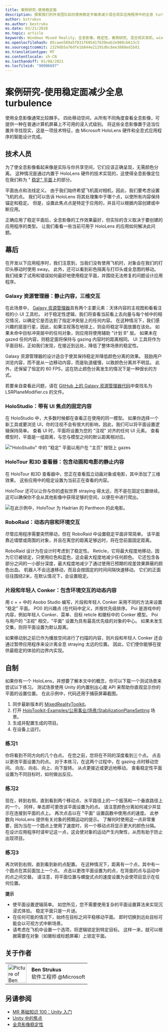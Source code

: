 ```yaml
---
title: 案例研究-使用稳定面
description: 探索我们的开发团队如何使用稳定平面来减少混合现实应用程序中的全息 turbulence。
author: bstrukus
ms.author: bestruku
ms.date: 03/21/2018
ms.topic: article
keywords: Windows Mixed Reality，全息影像，稳定性，案例研究，混合现实耳机，windows Mixed Reality 耳机，虚拟现实耳机
ms.openlocfilehash: 85caee589a5f031f605417639eab2e980cb613c5
ms.sourcegitcommit: 2329db5a76dfe1b844e21291dbc8ee3888ed1b81
ms.translationtype: MT
ms.contentlocale: zh-CN
ms.lasthandoff: 01/08/2021
ms.locfileid: "98006697"
---
```

# <a name="case-study---using-the-stabilization-plane-to-reduce-holographic-turbulence"></a>案例研究-使用稳定面减少全息 turbulence

使用全息影像通常比较棘手。 四处移动空间，从所有不同角度查看全息影像，可提供一种在普通计算机屏幕上不可用的浸入式级别。 将这些全息影像置于适当位置并寻找现实，这是一项技术特征，由 Microsoft HoloLens 硬件和全息式应用程序的智能设计完成。

## <a name="the-tech"></a>技术人员

为了使全息影像看起来像是实际与你共享空间，它们应该正确呈现，无需颜色分离。 这种情况是通过内置于 HoloLens 硬件的技术实现的，这使得全息影像定位在我们称为 " [稳定" 平面](hologram-stability.md#reprojection)上的部分。

平面由点和法线定义。 由于我们始终希望飞机面对相机，因此，我们要考虑设置飞机的点。 我们可以告诉 HoloLens 将其处理集中于哪个点，以使所有内容保持锚定和稳定。 但是，设置此焦点点是特定于应用的，并且可以根据内容创建或中断应用。

正确应用了稳定平面后，全息影像的工作效果最好，但实际的含义取决于要创建的应用程序的类型。 让我们看看一些当前可用于 HoloLens 的应用如何解决此问题。

## <a name="behind-the-scenes"></a>幕后

在开发以下应用程序时，我们注意到，当我们没有使用飞机时，对象会在我们的打印头移动时使用 sway。 此外，还可以看到彩色隔离与打印头或全息图的移动。 我们结束了试用和错误如何最好地使用稳定平面，并围绕无法修复的问题设计应用程序。

### <a name="galaxy-explorer-stationary-content-3d-interactivity"></a>Galaxy 资源管理器：静止内容，三维交互

在此场景中， [Galaxy 资源管理器](../unity/galaxy-explorer.md)具有两个主要元素：天体内容的主视图和看看注视的小 UI 工具栏。 对于稳定性逻辑，我们将查看当前看上去向量与每个帧中的相交情况，以确定它是否达到了指定冲突层上的任何内容。 在这种情况下，我们感兴趣的层是行星，因此，如果注视落在地球上，则会将稳定平面放置在该处。 如果未命中目标冲突层中的任何对象，则应用将使用辅助 "计划 B" 层。 如果未在 gazed 任何内容，则稳定面将保持与 gazing 内容时的距离相同。 UI 工具将作为平面目标，正如我们发现，在接近到远处，降低了整体场景的稳定性。

Galaxy 资源管理器的设计适合于使其保持稳定并降低颜色分离的效果。 鼓励用户浏览内容，而不是从一边移动内容，而是轨道缓慢，以致颜色分离并不明显。 此外，还保留了恒定的 60 FPS，这在防止颜色分离发生的情况下是一种很长的方式。

若要亲自查看此问题，请在 [GitHub 上的 Galaxy 资源管理器代码](https://github.com/Microsoft/GalaxyExplorer/tree/master/Assets/Scripts/Utilities)中查找名为 LSRPlaneModifier.cs 的文件。

### <a name="holostudio-stationary-content-with-a-ui-focus"></a>HoloStudio：带有 UI 焦点的固定内容

在 HoloStudio 中，大多数时候都在查看正在使用的同一模型。 如果你选择一个新工具或要浏览 UI，你的注视不会有很大的影响，因此，我们可以将平面设置逻辑保持简单。 查看 UI 时，平面将设置为您的 "注视" 对齐的任何 UI 元素。 查看模型时，平面是一组距离，与您与模型之间的默认距离相对应。

!["HoloStudio" 中的 "稳定" 平面以用户在 "主页" 按钮上 gazes](images/holostudio-stabilization-plane-500px.png)

### <a name="holotour-and-3d-viewer-stationary-content-with-animation-and-movies"></a>HoloTour 和3D 查看器：包含动画和电影的静止内容

在 HoloTour 和3D 查看器中，您正在查看孤立动画对象或电影，其中添加了三维效果。 这些应用中的稳定设置为当前正在查看的内容。

HoloTour 还可以让你与你的虚拟世界 straying 得太远，而不是在固定位置继续。 这可以确保你不会从其他影像中获得足够的空间，以便在中进行爬出。

![在此示例中，HoloTour 为 Hadrian 的 Pantheon 的此电影。](images/holotour-stabilization-plane-500px.jpg)

### <a name="roboraid-dynamic-content-and-environmental-interactions"></a>RoboRaid：动态内容和环境交互

尽管应用程序需要突然移动，但在 RoboRaid 中设置稳定平面非常简单。 该平面靠近墙壁或周围的对象，并且在离您的距离足够远时，将在您前面固定距离。

RoboRaid 设计为在设计时考虑到了稳定性。 Reticle，它将最大程度地移动，因为它已被锁定，只使用红色和蓝色，这会最大程度地减少任何颜色。 它还包含各部分之间的一小部分深度，最大程度地减少了通过使用已预期的视差效果屏蔽的颜色出血。 机器人不会迅速移动，而且会按固定的时间间隔快速移动。 它们的正面往往围绕2米，在默认情况下，会设置稳定。

### <a name="fragments-and-young-conker-dynamic-content-with-environmental-interaction"></a>片段和年轻人 Conker：包含环境交互的动态内容

用 c + + 中的 Asobo Studio 编写，片段和年轻人 Conker 采用不同的方法来设置 "稳定" 平面。 POI) 的兴趣点 (在代码中定义，并按优先级排序。 Poi 是游戏中的内容，例如年轻人 Conker、菜单、目标 reticle 和徽标中的 Conker 模型。 Poi 与用户的 "注视" 相交，"平面" 设置为具有最高优先级的对象的中心。 如果未发生交集，则将平面设置为默认距离。

如果移动到之前已作为播放空间进行了扫描的内容，则片段和年轻人 Conker 还会通过暂停应用程序来设计离全息 straying 太远的位置。 因此，它们使你能够在提供最稳定的体验的边界内实现。

## <a name="do-it-yourself"></a>自制

如果你有一个 HoloLens，并想要了解本文中的概念，你可以下载一个测试场景来尝试以下练习。 测试场景使用 Unity 的内置别出心裁 API 来帮助你直观显示你的平面的设置位置。 在此示例中，代码还用于捕获屏幕截图。
1. 同步最新版本的 [MixedRealityToolkit](https://github.com/Microsoft/MixedRealityToolkit-Unity)。
2. 打开 [HoloToolkit-Examples/公用事业/场景/StabilizationPlaneSetting](https://github.com/Microsoft/MixedRealityToolkit-Unity/blob/htk_release/Assets/HoloToolkit-Examples/Utilities/Scenes/StabilizationPlaneSetting.unity) 场景。
3. 生成并配置生成的项目。
4. 在设备上运行。

### <a name="exercise-1"></a>练习1

你将看到不同方向的几个白点。 在您之前，您将在不同的深度看到三个点。 点击以更改平面设置为的点。 对于本练习，在这两个过程中，在 gazing 点时移动空间。 向左、向右、向上、向下旋转。 从点更接近或更远地移动。 查看稳定性平面设置为不同目标时，如何做出反应。

### <a name="exercise-2"></a>练习2

现在，转到右侧，直到看到两个移动点、水平路径上的一个振荡和一个垂直路径上的一个。 同样，单击即可更改该平面设置为的点。 请注意颜色分离如何减少并显示在连接到平面的点上。 再次点击以在 "平面" 设置函数中使用点的速度。 此参数向 HoloLens 提供有关对象的预期运动的提示。 了解何时使用这一点非常重要，因为当在一个圆点上使用了速度时，另一个移动点将显示更大的颜色分隔。 在设计应用程序时请牢记这一点，这会使对象的运动产生内聚性，从而有助于防止出现项目。

### <a name="exercise-3"></a>练习3

再次转到右侧，直到看到新的点配置。 在这种情况下，距离有一个点，其中有一个圆点在其前面加上一个点。 点击以更改平面设置为的点，在背面的点与运动中的点之间交替。 请注意，将平面位置与螺旋式点的速度设置为会使项目显示在任何位置。

**提示**
* 使平面设置逻辑简单。 如您所见，您不需要使用复杂的平面设置算法来实现沉浸式体验。 稳定平面只是一片谜。
* 在任何可能的情况下，始终在目标之间平稳移动平面。 即时切换到远处目标可能会以可视方式中断场景。
* 请考虑在飞机中设置一个选项，将逻辑锁定到特定目标。 这样一来，就可以根据需要在对象（如徽标或标题屏幕）上锁定平面。

## <a name="about-the-author"></a>关于作者

<table style="border-collapse:collapse">
<tr>
<td style="border-style: none" width="60px"><img alt="Picture of Ben Strukus" width="60" height="60" src="images/genericusertile.jpg"></td>
<td style="border-style: none"><b>Ben Strukus</b><br>软件工程师 @Microsoft</td>
</tr>
</table>

## <a name="see-also"></a>另请参阅
* [MR 基础知识 100：Unity 入门](../unity/tutorials/holograms-100.md)
* [Unity 中的焦点](../unity/focus-point-in-unity.md)
* [全息影像稳定性](hologram-stability.md)
